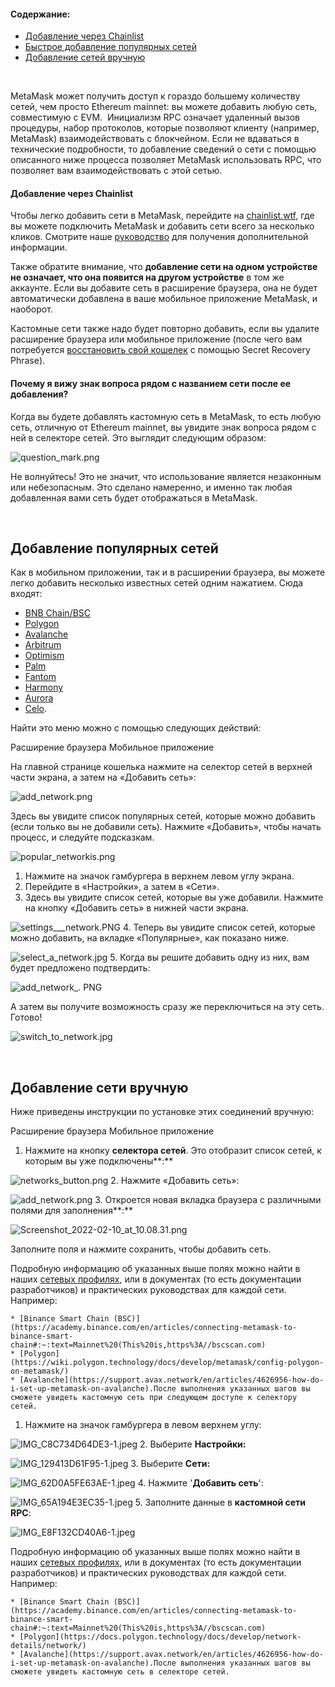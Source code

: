 #### Содержание:


* [Добавление через Chainlist](#h_01G63FNEWV5JGZ6XR0B3P0EAT2)
* [Быстрое добавление популярных сетей](#h_01G63GGCJH5GCYDYPH5RNWNZQ8)
* [Добавление сетей вручную](#h_01G63GGJ83DGDRCS2ZWXM37CV5)


 


MetaMask может получить доступ к гораздо большему количеству сетей, чем просто Ethereum mainnet: вы можете добавить любую сеть, совместимую с EVM.  Инициализм RPC означает удаленный вызов процедуры, набор протоколов, которые позволяют клиенту (например, MetaMask) взаимодействовать с блокчейном. Если не вдаваться в технические подробности, то добавление сведений о сети с помощью описанного ниже процесса позволяет MetaMask использовать RPC, что позволяет вам взаимодействовать с этой сетью.



#### Добавление через Chainlist


Чтобы легко добавить сети в MetaMask, перейдите на [chainlist.wtf](https://chainlist.wtf/), где вы можете подключить MetaMask и добавить сети всего за несколько кликов. Смотрите наше [руководство](https://support.metamask.io/hc/en-us/articles/360058992772) для получения дополнительной информации. 



Также обратите внимание, что **добавление сети на одном устройстве не означает, что она появится на другом устройстве** в том же аккаунте. Если вы добавите сеть в расширение браузера, она не будет автоматически добавлена в ваше мобильное приложение MetaMask, и наоборот.


Кастомные сети также надо будет повторно добавить, если вы удалите расширение браузера или мобильное приложение (после чего вам потребуется [восстановить свой кошелек](https://support.metamask.io/hc/en-us/articles/360015289612) с помощью Secret Recovery Phrase).



#### Почему я вижу знак вопроса рядом с названием сети после ее добавления?


Когда вы будете добавлять кастомную сеть в MetaMask, то есть любую сеть, отличную от Ethereum mainnet, вы увидите знак вопроса рядом с ней в селекторе сетей. Это выглядит следующим образом:


![question_mark.png](https://support.metamask.io/hc/article_attachments/11332018723099)


Не волнуйтесь! Это не значит, что использование является незаконным или небезопасным. Это сделано намеренно, и именно так любая добавленная вами сеть будет отображаться в MetaMask.



 


Добавление популярных сетей
---------------------------


Как в мобильном приложении, так и в расширении браузера, вы можете легко добавить несколько известных сетей одним нажатием. Сюда входят:


* [BNB Chain/BSC](https://support.metamask.io/hc/en-us/articles/4415758120219)
* [Polygon](https://support.metamask.io/hc/en-us/articles/4415758346267)
* [Avalanche](https://support.metamask.io/hc/en-us/articles/4415758179355)
* [Arbitrum](https://support.metamask.io/hc/en-us/articles/4415758358299)
* [Optimism](https://support.metamask.io/hc/en-us/articles/4415758352667)
* [Palm](https://support.metamask.io/hc/en-us/articles/4415771874971)
* [Fantom](https://support.metamask.io/hc/en-us/articles/4415758161435)
* [Harmony](https://support.metamask.io/hc/en-us/articles/4415758143387)
* [Aurora](https://support.metamask.io/hc/en-us/articles/6945467429019)
* [Celo](https://celo.org/).


Найти это меню можно с помощью следующих действий:




Расширение браузера Мобильное приложение


На главной странице кошелька нажмите на селектор сетей в верхней части экрана, а затем на «Добавить сеть»:


![add_network.png](https://support.metamask.io/hc/article_attachments/10080831633947)


Здесь вы увидите список популярных сетей, которые можно добавить (если только вы не добавили сеть). Нажмите «Добавить», чтобы начать процесс, и следуйте подсказкам.


![popular_networkis.png](https://support.metamask.io/hc/article_attachments/10080831641115)




1. Нажмите на значок гамбургера в верхнем левом углу экрана.
2. Перейдите в «Настройки», а затем в «Сети».
3. Здесь вы увидите список сетей, которые вы уже добавили. Нажмите на кнопку «Добавить сеть» в нижней части экрана. 


![settings___network.PNG](https://support.metamask.io/hc/article_attachments/7259190047387/settings___network.PNG)
4. Теперь вы увидите список сетей, которые можно добавить, на вкладке «Популярные», как показано ниже.


![select_a_network.jpg](https://support.metamask.io/hc/article_attachments/7259225807771/select_a_network.jpg)
5. Когда вы решите добавить одну из них, вам будет предложено подтвердить:


![add_network_. PNG](https://support.metamask.io/hc/article_attachments/7259201715227/add_network_.PNG)


А затем вы получите возможность сразу же переключиться на эту сеть. Готово!


![switch_to_network.jpg](https://support.metamask.io/hc/article_attachments/7259203865627/switch_to_network.jpg)




 


Добавление сети вручную
-----------------------


Ниже приведены инструкции по установке этих соединений вручную:




Расширение браузера Мобильное приложение


1. Нажмите на кнопку **селектора сетей**. Это отобразит список сетей, к которым вы уже подключены**:**


![networks_button.png](https://support.metamask.io/hc/article_attachments/6944067839387/networks_button.png)
2. Нажмите «Добавить сеть»:


![add_network.png](https://support.metamask.io/hc/article_attachments/6944123860635/add_network.png)
3. Откроется новая вкладка браузера с различными полями для заполнения**:**


![Screenshot_2022-02-10_at_10.08.31.png](https://support.metamask.io/hc/article_attachments/4418639495451/Screenshot_2022-02-10_at_10.08.31.png)


Заполните поля и нажмите сохранить, чтобы добавить сеть. 


Подробную информацию об указанных выше полях можно найти в наших [сетевых профилях](https://support.metamask.io/hc/en-us/articles/4415750833691), или в документах (то есть документации разработчиков) и практических руководствах для каждой сети. Например:


	* [Binance Smart Chain (BSC)](https://academy.binance.com/en/articles/connecting-metamask-to-binance-smart-chain#:~:text=Mainnet%20(This%20is,https%3A//bscscan.com)
	* [Polygon](https://wiki.polygon.technology/docs/develop/metamask/config-polygon-on-metamask/)
	* [Avalanche](https://support.avax.network/en/articles/4626956-how-do-i-set-up-metamask-on-avalanche).После выполнения указанных шагов вы сможете увидеть кастомную сеть при следующем доступе к селектору сетей.




1. Нажмите на значок гамбургера в левом верхнем углу:


![IMG_C8C734D64DE3-1.jpeg](https://support.metamask.io/hc/article_attachments/360083350571/IMG_C8C734D64DE3-1.jpeg)
2. Выберите **Настройки:**


![IMG_129413D61F95-1.jpeg](https://support.metamask.io/hc/article_attachments/360083350591/IMG_129413D61F95-1.jpeg)
3. Выберите **Сети:**


![IMG_62D0A5FE63AE-1.jpeg](https://support.metamask.io/hc/article_attachments/360083317312/IMG_62D0A5FE63AE-1.jpeg)
4. Нажмите '**Добавить сеть**':


![IMG_65A194E3EC35-1.jpeg](https://support.metamask.io/hc/article_attachments/360083350611/IMG_65A194E3EC35-1.jpeg)
5. Заполните данные в **кастомной сети RPC**:


![IMG_E8F132CD40A6-1.jpeg](https://support.metamask.io/hc/article_attachments/360083317412/IMG_E8F132CD40A6-1.jpeg)


Подробную информацию об указанных выше полях можно найти в наших [сетевых профилях](https://support.metamask.io/hc/en-us/articles/4415750833691), или в документах (то есть документации разработчиков) и практических руководствах для каждой сети. Например:


	* [Binance Smart Chain (BSC)](https://academy.binance.com/en/articles/connecting-metamask-to-binance-smart-chain#:~:text=Mainnet%20(This%20is,https%3A//bscscan.com)
	* [Polygon](https://docs.polygon.technology/docs/develop/network-details/network/)
	* [Avalanche](https://support.avax.network/en/articles/4626956-how-do-i-set-up-metamask-on-avalanche).После выполнения указанных шагов вы сможете увидеть кастомную сеть в селекторе сетей.



